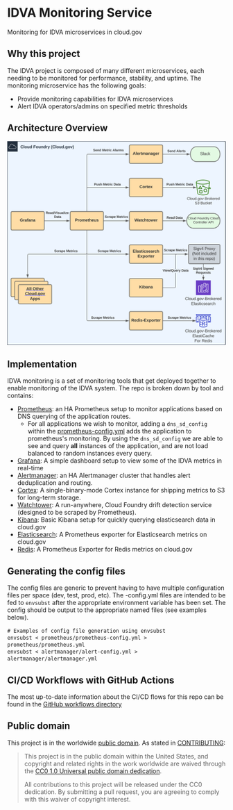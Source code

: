# IDVA Monitoring Service
Monitoring for IDVA microservices in cloud.gov

## Why this project
The IDVA project is composed of many different microservices, each needing to
be monitored for performance, stability, and uptime. The monitoring
microservice has the following goals:
* Provide monitoring capabilities for IDVA microservices
* Alert IDVA operators/admins on specified metric thresholds

## Architecture Overview
![architecture-diagram](.github/monitoring-architecture.svg)

## Implementation
IDVA monitoring is a set of monitoring tools that get deployed together to enable
monitoring of the IDVA system. The repo is broken down by tool and contains:
* [Prometheus](https://prometheus.io/): an HA Prometheus setup to monitor applications based on DNS querying of the application routes. 
  * For all applications we wish to monitor, adding a `dns_sd_config` within the [prometheus-config.yml](#prometheus-config.yml) adds
  the application to prometheus's monitoring. By using the `dns_sd_config` we are able to see and query **all** instances of the application,
  and are not load balanced to random instances every query.
* [Grafana](https://grafana.com/oss/grafana/): A simple dashboard setup to view some of the IDVA metrics in real-time
* [Alertmanager](https://prometheus.io/docs/alerting/latest/alertmanager/): an HA Alertmanager cluster that handles alert deduplication and routing.
* [Cortex](https://cortexmetrics.io/): A single-binary-mode Cortex instance for shipping metrics to S3 for long-term storage.
* [Watchtower](https://github.com/18F/watchtower): A run-anywhere, Cloud Foundry drift detection service (designed to be scraped by Prometheus).
* [Kibana](https://www.elastic.co/kibana/): Basic Kibana setup for quickly querying elasticsearch data in cloud.gov
* [Elasticsearch](https://github.com/prometheus-community/elasticsearch_exporter/): A Prometheus exporter for Elasticsearch metrics on cloud.gov
* [Redis](https://github.com/oliver006/redis_exporter/): A Prometheus Exporter for Redis metrics on cloud.gov

## Generating the config files
The config files are generic to prevent having to have multiple configuration files
per space (dev, test, prod, etc). The <tool-name>-config.yml files are intended to be
fed to `envsubst` after the appropriate environment variable has been set. The config
should be output to the appropriate named files (see examples below).
```shell
# Examples of config file generation using envsubst
envsubst < prometheus/prometheus-config.yml > prometheus/prometheus.yml
envsubst < alertmanager/alert-config.yml > alertmanager/alertmanager.yml
```

## CI/CD Workflows with GitHub Actions
The most up-to-date information about the CI/CD flows for this repo can be found in the
[GitHub workflows directory](https://github.com/18F/identity-idva-monitoring/tree/main/.github/workflows)

## Public domain

This project is in the worldwide [public domain](LICENSE.md). As stated in
[CONTRIBUTING](CONTRIBUTING.md):

> This project is in the public domain within the United States, and copyright
and related rights in the work worldwide are waived through the
[CC0 1.0 Universal public domain dedication](https://creativecommons.org/publicdomain/zero/1.0/).
>
> All contributions to this project will be released under the CC0 dedication.
By submitting a pull request, you are agreeing to comply with this waiver of
copyright interest.
